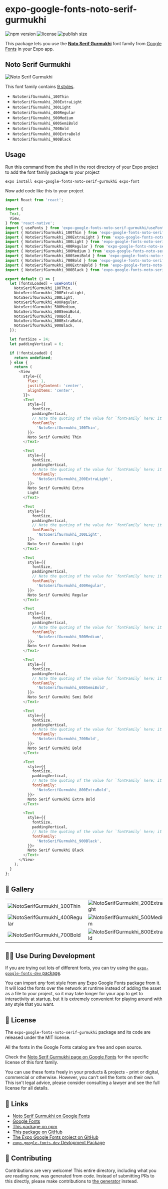 # expo-google-fonts-noto-serif-gurmukhi

![npm version](https://flat.badgen.net/npm/v/expo-google-fonts-noto-serif-gurmukhi)
![license](https://flat.badgen.net/github/license/expo/google-fonts)
![publish size](https://flat.badgen.net/packagephobia/install/expo-google-fonts-noto-serif-gurmukhi)

This package lets you use the [**Noto Serif Gurmukhi**](https://fonts.google.com/specimen/Noto+Serif+Gurmukhi) font family from [Google Fonts](https://fonts.google.com/) in your Expo app.

## Noto Serif Gurmukhi

![Noto Serif Gurmukhi](./font-family.png)

This font family contains [9 styles](#-gallery).

- `NotoSerifGurmukhi_100Thin`
- `NotoSerifGurmukhi_200ExtraLight`
- `NotoSerifGurmukhi_300Light`
- `NotoSerifGurmukhi_400Regular`
- `NotoSerifGurmukhi_500Medium`
- `NotoSerifGurmukhi_600SemiBold`
- `NotoSerifGurmukhi_700Bold`
- `NotoSerifGurmukhi_800ExtraBold`
- `NotoSerifGurmukhi_900Black`

## Usage

Run this command from the shell in the root directory of your Expo project to add the font family package to your project
```sh
expo install expo-google-fonts-noto-serif-gurmukhi expo-font
```

Now add code like this to your project
```js
import React from 'react';

import {
  Text,
  View,
} from 'react-native';
import { useFonts } from 'expo-google-fonts-noto-serif-gurmukhi/useFonts';
import { NotoSerifGurmukhi_100Thin } from 'expo-google-fonts-noto-serif-gurmukhi/100Thin';
import { NotoSerifGurmukhi_200ExtraLight } from 'expo-google-fonts-noto-serif-gurmukhi/200ExtraLight';
import { NotoSerifGurmukhi_300Light } from 'expo-google-fonts-noto-serif-gurmukhi/300Light';
import { NotoSerifGurmukhi_400Regular } from 'expo-google-fonts-noto-serif-gurmukhi/400Regular';
import { NotoSerifGurmukhi_500Medium } from 'expo-google-fonts-noto-serif-gurmukhi/500Medium';
import { NotoSerifGurmukhi_600SemiBold } from 'expo-google-fonts-noto-serif-gurmukhi/600SemiBold';
import { NotoSerifGurmukhi_700Bold } from 'expo-google-fonts-noto-serif-gurmukhi/700Bold';
import { NotoSerifGurmukhi_800ExtraBold } from 'expo-google-fonts-noto-serif-gurmukhi/800ExtraBold';
import { NotoSerifGurmukhi_900Black } from 'expo-google-fonts-noto-serif-gurmukhi/900Black';

export default () => {
  let [fontsLoaded] = useFonts({
    NotoSerifGurmukhi_100Thin,
    NotoSerifGurmukhi_200ExtraLight,
    NotoSerifGurmukhi_300Light,
    NotoSerifGurmukhi_400Regular,
    NotoSerifGurmukhi_500Medium,
    NotoSerifGurmukhi_600SemiBold,
    NotoSerifGurmukhi_700Bold,
    NotoSerifGurmukhi_800ExtraBold,
    NotoSerifGurmukhi_900Black,
  });

  let fontSize = 24;
  let paddingVertical = 6;

  if (!fontsLoaded) {
    return undefined;
  } else {
    return (
      <View
        style={{
          flex: 1,
          justifyContent: 'center',
          alignItems: 'center',
        }}>
        <Text
          style={{
            fontSize,
            paddingVertical,
            // Note the quoting of the value for `fontFamily` here; it expects a string!
            fontFamily:
              'NotoSerifGurmukhi_100Thin',
          }}>
          Noto Serif Gurmukhi Thin
        </Text>

        <Text
          style={{
            fontSize,
            paddingVertical,
            // Note the quoting of the value for `fontFamily` here; it expects a string!
            fontFamily:
              'NotoSerifGurmukhi_200ExtraLight',
          }}>
          Noto Serif Gurmukhi Extra
          Light
        </Text>

        <Text
          style={{
            fontSize,
            paddingVertical,
            // Note the quoting of the value for `fontFamily` here; it expects a string!
            fontFamily:
              'NotoSerifGurmukhi_300Light',
          }}>
          Noto Serif Gurmukhi Light
        </Text>

        <Text
          style={{
            fontSize,
            paddingVertical,
            // Note the quoting of the value for `fontFamily` here; it expects a string!
            fontFamily:
              'NotoSerifGurmukhi_400Regular',
          }}>
          Noto Serif Gurmukhi Regular
        </Text>

        <Text
          style={{
            fontSize,
            paddingVertical,
            // Note the quoting of the value for `fontFamily` here; it expects a string!
            fontFamily:
              'NotoSerifGurmukhi_500Medium',
          }}>
          Noto Serif Gurmukhi Medium
        </Text>

        <Text
          style={{
            fontSize,
            paddingVertical,
            // Note the quoting of the value for `fontFamily` here; it expects a string!
            fontFamily:
              'NotoSerifGurmukhi_600SemiBold',
          }}>
          Noto Serif Gurmukhi Semi Bold
        </Text>

        <Text
          style={{
            fontSize,
            paddingVertical,
            // Note the quoting of the value for `fontFamily` here; it expects a string!
            fontFamily:
              'NotoSerifGurmukhi_700Bold',
          }}>
          Noto Serif Gurmukhi Bold
        </Text>

        <Text
          style={{
            fontSize,
            paddingVertical,
            // Note the quoting of the value for `fontFamily` here; it expects a string!
            fontFamily:
              'NotoSerifGurmukhi_800ExtraBold',
          }}>
          Noto Serif Gurmukhi Extra Bold
        </Text>

        <Text
          style={{
            fontSize,
            paddingVertical,
            // Note the quoting of the value for `fontFamily` here; it expects a string!
            fontFamily:
              'NotoSerifGurmukhi_900Black',
          }}>
          Noto Serif Gurmukhi Black
        </Text>
      </View>
    );
  }
};

```

## 🔡 Gallery


||||
|-|-|-|
|![NotoSerifGurmukhi_100Thin](.//100Thin/NotoSerifGurmukhi_100Thin.ttf.png)|![NotoSerifGurmukhi_200ExtraLight](.//200ExtraLight/NotoSerifGurmukhi_200ExtraLight.ttf.png)|![NotoSerifGurmukhi_300Light](.//300Light/NotoSerifGurmukhi_300Light.ttf.png)||
|![NotoSerifGurmukhi_400Regular](.//400Regular/NotoSerifGurmukhi_400Regular.ttf.png)|![NotoSerifGurmukhi_500Medium](.//500Medium/NotoSerifGurmukhi_500Medium.ttf.png)|![NotoSerifGurmukhi_600SemiBold](.//600SemiBold/NotoSerifGurmukhi_600SemiBold.ttf.png)||
|![NotoSerifGurmukhi_700Bold](.//700Bold/NotoSerifGurmukhi_700Bold.ttf.png)|![NotoSerifGurmukhi_800ExtraBold](.//800ExtraBold/NotoSerifGurmukhi_800ExtraBold.ttf.png)|![NotoSerifGurmukhi_900Black](.//900Black/NotoSerifGurmukhi_900Black.ttf.png)||


## 👩‍💻 Use During Development

If you are trying out lots of different fonts, you can try using the [`expo-google-fonts-dev` package](https://github.com/freeboub/google-fonts/tree/master/font-packages/dev#readme).

You can import *any* font style from any Expo Google Fonts package from it. It will load the fonts
over the network at runtime instead of adding the asset as a file to your project, so it may take longer
for your app to get to interactivity at startup, but it is extremely convenient
for playing around with any style that you want.

## 📖 License

The `expo-google-fonts-noto-serif-gurmukhi` package and its code are released under the MIT license.

All the fonts in the Google Fonts catalog are free and open source.

Check the [Noto Serif Gurmukhi page on Google Fonts](https://fonts.google.com/specimen/Noto+Serif+Gurmukhi) for the specific license of this font family.

You can use these fonts freely in your products & projects - print or digital, commercial or otherwise. However, you can't sell the fonts on their own. This isn't legal advice, please consider consulting a lawyer and see the full license for all details.

## 🔗 Links

- [Noto Serif Gurmukhi on Google Fonts](https://fonts.google.com/specimen/Noto+Serif+Gurmukhi)
- [Google Fonts](https://fonts.google.com/)
- [This package on npm](https://www.npmjs.com/package/expo-google-fonts-noto-serif-gurmukhi)
- [This package on GitHub](https://github.com/freeboub/google-fonts/tree/master/font-packages/noto-serif-gurmukhi)
- [The Expo Google Fonts project on GitHub](https://github.com/freeboub/google-fonts)
- [`expo-google-fonts-dev` Devlopment Package](https://github.com/freeboub/google-fonts/tree/master/font-packages/dev)

## 🤝 Contributing

Contributions are very welcome! This entire directory, including what you are reading now, was generated from code. Instead of submitting PRs to this directly, please make contributions to [the generator](https://github.com/freeboub/google-fonts/tree/master/packages/generator) instead.
